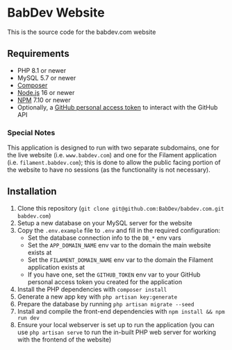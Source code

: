 # BabDev Website

This is the source code for the babdev.com website

## Requirements

- PHP 8.1 or newer
- MySQL 5.7 or newer
- [Composer](https://getcomposer.org/download/)
- [Node.js](https://nodejs.org/en/) 16 or newer
- [NPM](https://docs.npmjs.com/downloading-and-installing-node-js-and-npm) 7.10 or newer
- Optionally, a [GitHub personal access token](https://help.github.com/en/github/authenticating-to-github/creating-a-personal-access-token-for-the-command-line) to interact with the GitHub API

### Special Notes

This application is designed to run with two separate subdomains, one for the live website (i.e. `www.babdev.com`) and one for the Filament application (i.e. `filament.babdev.com`); this is done to allow the public facing portion of the website to have no sessions (as the functionality is not necessary).

## Installation

1. Clone this repository (`git clone git@github.com:BabDev/babdev.com.git babdev.com`)
2. Setup a new database on your MySQL server for the website
3. Copy the `.env.example` file to `.env` and fill in the required configuration:
    - Set the database connection info to the `DB_*` env vars
    - Set the `APP_DOMAIN_NAME` env var to the domain the main website exists at
    - Set the `FILAMENT_DOMAIN_NAME` env var to the domain the Filament application exists at
    - If you have one, set the `GITHUB_TOKEN` env var to your GitHub personal access token you created for the application
4. Install the PHP dependencies with `composer install`
5. Generate a new app key with `php artisan key:generate`
6. Prepare the database by running `php artisan migrate --seed`
7. Install and compile the front-end dependencies with `npm install && npm run dev`
8. Ensure your local webserver is set up to run the application (you can use `php artisan serve` to run the in-built PHP web server for working with the frontend of the website)

